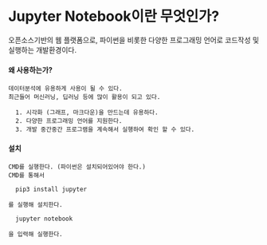 # Jupyter Notebook이란 무엇인가?
오픈소스기반의 웹 플랫폼으로, 파이썬을 비롯한 다양한 프로그래밍 언어로 코드작성 및 실행하는 개발환경이다.

  #### 왜 사용하는가?

    데이터분석에 유용하게 사용이 될 수 있다.
    최근들어 머신러닝, 딥러닝 등에 많이 활용이 되고 있다.

      1. 시각화 (그래프, 마크다운)을 만드는데 유용하다.
      2. 다양한 프로그래밍 언어를 지원한다.
      3. 개발 중간중간 프로그램을 계속해서 실행하여 확인 할 수 있다.


  #### 설치

    CMD를 실행한다. (파이썬은 설치되어있어야 한다.)
    CMD를 통해서
    
      pip3 install jupyter

    를 실행해 설치한다.

      jupyter notebook

    을 입력해 실행한다.
  
